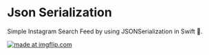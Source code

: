 # Json Serialization

Simple Instagram Search Feed by using JSONSerialization in Swift 📱.






<a href="https://imgflip.com/gif/3ock0t"><img src="https://i.imgflip.com/3ock0t.gif" title="made at imgflip.com"/></a>
